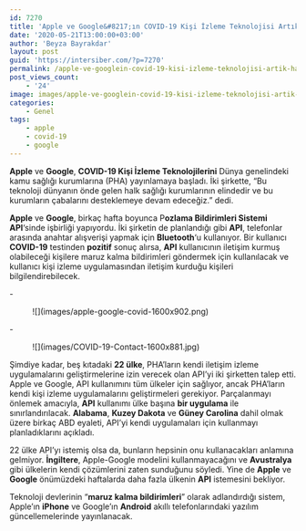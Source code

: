 ```yaml
---
id: 7270
title: 'Apple ve Google&#8217;ın COVID-19 Kişi İzleme Teknolojisi Artık Hazır'
date: '2020-05-21T13:00:00+03:00'
author: 'Beyza Bayrakdar'
layout: post
guid: 'https://intersiber.com/?p=7270'
permalink: /apple-ve-googlein-covid-19-kisi-izleme-teknolojisi-artik-hazir/
post_views_count:
    - '24'
image: images/apple-ve-googlein-covid-19-kisi-izleme-teknolojisi-artik-hazir.png
categories:
    - Genel
tags:
    - apple
    - covid-19
    - google
---
```


**Apple** ve **Google**, **COVID-19 Kişi İzleme Teknolojilerini** Dünya genelindeki kamu sağlığı kurumlarına (PHA) yayınlamaya başladı. İki şirkette, “Bu teknoloji dünyanın önde gelen halk sağlığı kurumlarının elindedir ve bu kurumların çabalarını desteklemeye devam edeceğiz.” dedi.

**Apple** ve **Google**, birkaç hafta boyunca P**ozlama Bildirimleri Sistemi API**‘sinde işbirliği yapıyordu. İki şirketin de planlandığı gibi **API**, telefonlar arasında anahtar alışverişi yapmak için **Bluetooth**‘u kullanıyor. Bir kullanıcı **COVID-19** testinden **pozitif** sonuç alırsa, **API** kullanıcının iletişim kurmuş olabileceği kişilere maruz kalma bildirimleri göndermek için kullanılacak ve kullanıcı kişi izleme uygulamasından iletişim kurduğu kişileri bilgilendirebilecek.

<div class="wp-block-jetpack-slideshow aligncenter" data-effect="slide"><div class="wp-block-jetpack-slideshow_container swiper-container">- <figure>![](images/apple-google-covid-1600x902.png)</figure>
- <figure>![](images/COVID-19-Contact-1600x881.jpg)</figure>

<a class="wp-block-jetpack-slideshow_button-prev swiper-button-prev swiper-button-white" role="button"></a><a class="wp-block-jetpack-slideshow_button-next swiper-button-next swiper-button-white" role="button"></a><a aria-label="Pause Slideshow" class="wp-block-jetpack-slideshow_button-pause" role="button"></a><div class="wp-block-jetpack-slideshow_pagination swiper-pagination swiper-pagination-white"></div></div></div>Şimdiye kadar, beş kıtadaki **22 ülke**, PHA’ların kendi iletişim izleme uygulamalarını geliştirmelerine izin verecek olan API’yi iki şirketten talep etti. Apple ve Google, API kullanımını tüm ülkeler için sağlıyor, ancak PHA’ların kendi kişi izleme uygulamalarını geliştirmeleri gerekiyor. Parçalanmayı önlemek amacıyla, **API** kullanımı ülke başına **bir uygulama** ile sınırlandırılacak. **Alabama**, **Kuzey Dakota** ve **Güney Carolina** dahil olmak üzere birkaç ABD eyaleti, API’yi kendi uygulamaları için kullanmayı planladıklarını açıkladı.

22 ülke API’yı istemiş olsa da, bunların hepsinin onu kullanacakları anlamına gelmiyor. **İngiltere**, Apple-Google modelini kullanmayacağını ve **Avustralya** gibi ülkelerin kendi çözümlerini zaten sunduğunu söyledi. Yine de **Apple** ve **Google** önümüzdeki haftalarda daha fazla ülkenin **API** istemesini bekliyor.

Teknoloji devlerinin “**maruz kalma bildirimleri**” olarak adlandırdığı sistem, Apple’ın **iPhone** ve Google’ın **Android** akıllı telefonlarındaki yazılım güncellemelerinde yayınlanacak.